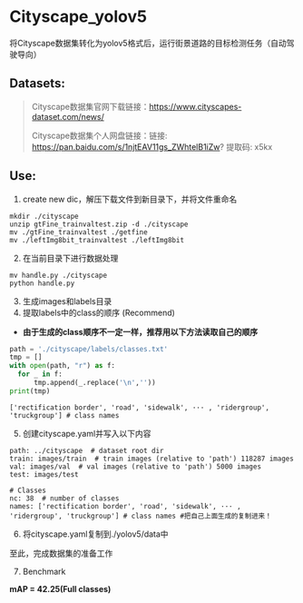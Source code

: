 # Cityscape_yolov5
 将Cityscape数据集转化为yolov5格式后，运行街景道路的目标检测任务（自动驾驶导向）

## Datasets:

> Cityscape数据集官网下载链接：https://www.cityscapes-dataset.com/news/
>
> Cityscape数据集个人网盘链接：链接: https://pan.baidu.com/s/1njtEAV11gs_ZWhtelB1iZw? 提取码: x5kx 

## Use:

1. create new dic，解压下载文件到新目录下，并将文件重命名

```shell
mkdir ./cityscape
unzip gtFine_trainvaltest.zip -d ./cityscape
mv ./gtFine_trainvaltest ./getfine
mv ./leftImg8bit_trainvaltest ./leftImg8bit
```

2. 在当前目录下进行数据处理

```shell
mv handle.py ./cityscape
python handle.py
```

3. 生成images和labels目录
4. 提取labels中的class的顺序 (Recommend)

* __由于生成的class顺序不一定一样，推荐用以下方法读取自己的顺序__

```python
path = './cityscape/labels/classes.txt'
tmp = []
with open(path, "r") as f:
  for _ in f:
      tmp.append(_.replace('\n',''))  
print(tmp)
```

```shell
['rectification border', 'road', 'sidewalk', ··· , 'ridergroup', 'truckgroup'] # class names
```

5. 创建cityscape.yaml并写入以下内容

```shell
path: ../cityscape  # dataset root dir
train: images/train  # train images (relative to 'path') 118287 images
val: images/val  # val images (relative to 'path') 5000 images
test: images/test  

# Classes
nc: 38  # number of classes
names: ['rectification border', 'road', 'sidewalk', ··· , 'ridergroup', 'truckgroup'] # class names #把自己上面生成的复制进来！
```

6. 将cityscape.yaml复制到./yolov5/data中

至此，完成数据集的准备工作

7. Benchmark

__mAP = 42.25(Full classes)__


